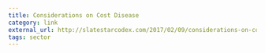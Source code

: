 ```yaml
---
title: Considerations on Cost Disease
category: link
external_url: http://slatestarcodex.com/2017/02/09/considerations-on-cost-disease/
tags: sector
---
```

